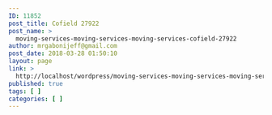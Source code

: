 ```yaml
---
ID: 11852
post_title: Cofield 27922
post_name: >
  moving-services-moving-services-moving-services-cofield-27922
author: mrgabonijeff@gmail.com
post_date: 2018-03-28 01:50:10
layout: page
link: >
  http://localhost/wordpress/moving-services-moving-services-moving-services-cofield-27922/
published: true
tags: [ ]
categories: [ ]
---
```


